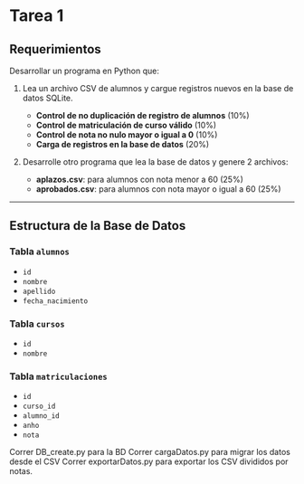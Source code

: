# Tarea 1

## Requerimientos

Desarrollar un programa en Python que:

1. Lea un archivo CSV de alumnos y cargue registros nuevos en la base de datos SQLite.
   - **Control de no duplicación de registro de alumnos** (10%)
   - **Control de matriculación de curso válido** (10%)
   - **Control de nota no nulo mayor o igual a 0** (10%)
   - **Carga de registros en la base de datos** (20%)

2. Desarrolle otro programa que lea la base de datos y genere 2 archivos:
   - **aplazos.csv**: para alumnos con nota menor a 60 (25%)
   - **aprobados.csv**: para alumnos con nota mayor o igual a 60 (25%)

---

## Estructura de la Base de Datos

### Tabla `alumnos`
- `id`
- `nombre`
- `apellido`
- `fecha_nacimiento`

### Tabla `cursos`
- `id`
- `nombre`

### Tabla `matriculaciones`
- `id`
- `curso_id`
- `alumno_id`
- `anho`
- `nota`


Correr DB_create.py para la BD
Correr cargaDatos.py para migrar los datos desde el CSV
Correr exportarDatos.py para exportar los CSV divididos por notas.

